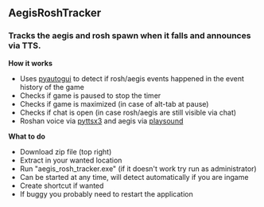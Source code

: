 ## AegisRoshTracker

### Tracks the aegis and rosh spawn when it falls and announces via TTS.

__How it works__
* Uses [pyautogui](https://pypi.org/project/PyAutoGUI/) to detect if rosh/aegis events happened in the event history of the game
* Checks if game is paused to stop the timer
* Checks if game is maximized (in case of alt-tab at pause)
* Checks if chat is open (in case rosh/aegis are still visible via chat)
* Roshan voice via [pyttsx3](https://pypi.org/project/pyttsx3/) and aegis via [playsound](https://pypi.org/project/playsound/)


__What to do__
* Download zip file (top right)
* Extract in your wanted location
* Run "aegis_rosh_tracker.exe" (if it doesn't work try run as administrator)
* Can be started at any time, will detect automatically if you are ingame
* Create shortcut if wanted
* If buggy you probably need to restart the application
